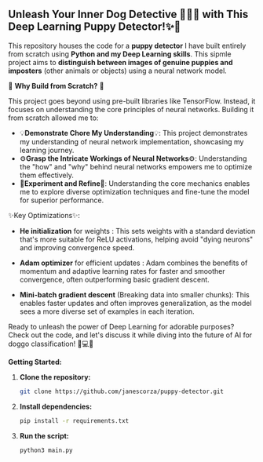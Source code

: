 ## Unleash Your Inner Dog Detective 🐶🕵️‍♂️ with This Deep Learning Puppy Detector!✨🐾

This repository houses the code for a **puppy detector** I have built entirely from scratch using **Python and my Deep Learning skills**. This sipmle project aims to **distinguish between images of genuine puppies and imposters** (other animals or objects) using a neural network model.

🤔 **Why Build from Scratch?** 🤔

This project goes beyond using pre-built libraries like TensorFlow. Instead, it focuses on understanding the core principles of neural networks. Building it from scratch allowed me to:

* 💡**Demonstrate Chore My Understanding**💡: This project demonstrates my understanding of neural network implementation, showcasing my learning journey.
* ⚙️**Grasp the Intricate Workings of Neural Networks**⚙️: Understanding the "how" and "why" behind neural networks empowers me to optimize them effectively.
* 🔨**Experiment and Refine**🔨: Understanding the core mechanics enables me to explore diverse optimization techniques and fine-tune the model for superior performance.

✨Key Optimizations✨:

* **He initialization** for weights : This sets weights with a standard deviation that's more suitable for ReLU activations, helping avoid "dying neurons" and improving convergence speed.

* **Adam optimizer** for efficient updates : Adam combines the benefits of momentum and adaptive learning rates for faster and smoother convergence, often outperforming basic gradient descent.

* **Mini-batch gradient descent** (Breaking data into smaller chunks): This enables faster updates and often improves generalization, as the model sees a more diverse set of examples in each iteration.

Ready to unleash the power of Deep Learning for adorable purposes? Check out the code, and let's discuss it while diving into the future of AI for doggo classification! 🐶💻🚀

**Getting Started:**

1. **Clone the repository:**
   ```bash
   git clone https://github.com/janescorza/puppy-detector.git
   ```
2. **Install dependencies:**
   ```bash
   pip install -r requirements.txt
   ```
3. **Run the script:**
   ```bash
   python3 main.py
   ```
